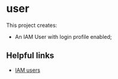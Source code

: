 # user

This project creates:
- An IAM User with login profile enabled;

## Helpful links

- [IAM users][1]

[1]: https://docs.aws.amazon.com/IAM/latest/UserGuide/id_users.html